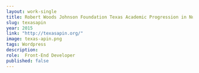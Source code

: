 ```yaml
---
layout: work-single
title: Robert Woods Johnson Foundation Texas Academic Progression in Nursing
slug: texasapin
year: 2015
link: "http://texasapin.org/"
image: texas-apin.png
tags: Wordpress
description:
role:  Front-End Developer
published: false
---
```

